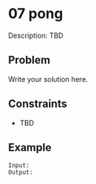 # 07 pong

Description: TBD

## Problem

Write your solution here.

## Constraints

- TBD

## Example

```
Input:
Output:
```
